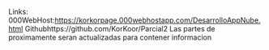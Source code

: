 Links: 000WebHost:https://korkorpage.000webhostapp.com/DesarrolloAppNube.html
Githubhttps://github.com/KorKoor/Parcial2
Las partes de proximamente seran actualizadas para contener informacion
